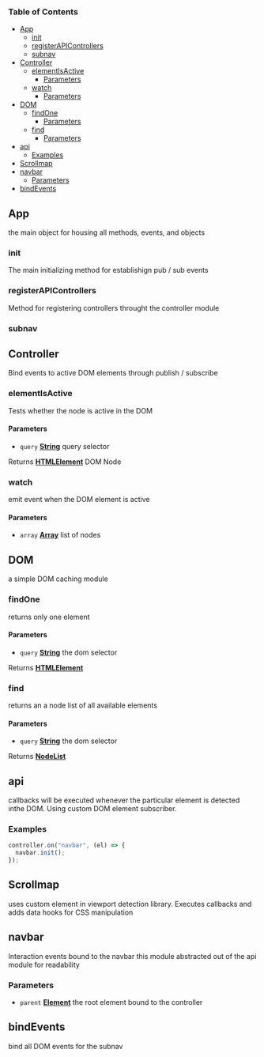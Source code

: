 <!-- Generated by documentation.js. Update this documentation by updating the source code. -->

### Table of Contents

-   [App][1]
    -   [init][2]
    -   [registerAPIControllers][3]
    -   [subnav][4]
-   [Controller][5]
    -   [elementIsActive][6]
        -   [Parameters][7]
    -   [watch][8]
        -   [Parameters][9]
-   [DOM][10]
    -   [findOne][11]
        -   [Parameters][12]
    -   [find][13]
        -   [Parameters][14]
-   [api][15]
    -   [Examples][16]
-   [Scrollmap][17]
-   [navbar][18]
    -   [Parameters][19]
-   [bindEvents][20]

## App

the main object for housing all
methods, events, and objects

### init

The main initializing method for
establishign pub / sub events

### registerAPIControllers

Method for registering controllers
throught the controller module

### subnav

## Controller

Bind events to active DOM elements
through publish / subscribe

### elementIsActive

Tests whether the node is active in the DOM

#### Parameters

-   `query` **[String][21]** query selector

Returns **[HTMLElement][22]** DOM Node

### watch

emit event when the DOM element is active

#### Parameters

-   `array` **[Array][23]** list of nodes

## DOM

a simple DOM caching module

### findOne

returns only one element

#### Parameters

-   `query` **[String][21]** the dom selector

Returns **[HTMLElement][22]** 

### find

returns an a node list of all available elements

#### Parameters

-   `query` **[String][21]** the dom selector

Returns **[NodeList][24]** 

## api

callbacks will be executed whenever the particular element is
detected inthe DOM. Using custom DOM element subscriber.

### Examples

```javascript
controller.on("navbar", (el) => {
  navbar.init();
});
```

## Scrollmap

uses custom element in viewport detection library.
Executes callbacks and adds data hooks for
CSS manipulation

## navbar

Interaction events bound to the navbar
this module abstracted out of the api
module for readability

### Parameters

-   `parent` **[Element][25]** the root element bound to the controller

## bindEvents

bind all DOM events for the subnav

[1]: #app

[2]: #init

[3]: #registerapicontrollers

[4]: #subnav

[5]: #controller

[6]: #elementisactive

[7]: #parameters

[8]: #watch

[9]: #parameters-1

[10]: #dom

[11]: #findone

[12]: #parameters-2

[13]: #find

[14]: #parameters-3

[15]: #api

[16]: #examples

[17]: #scrollmap

[18]: #navbar

[19]: #parameters-4

[20]: #bindevents

[21]: https://developer.mozilla.org/docs/Web/JavaScript/Reference/Global_Objects/String

[22]: https://developer.mozilla.org/docs/Web/HTML/Element

[23]: https://developer.mozilla.org/docs/Web/JavaScript/Reference/Global_Objects/Array

[24]: https://developer.mozilla.org/docs/Web/API/NodeList

[25]: https://developer.mozilla.org/docs/Web/API/Element

